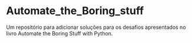 # Automate_the_Boring_stuff
Um repositório para adicionar soluções para os desafios apresentados no livro Automate the Boring Stuff with Python. 
